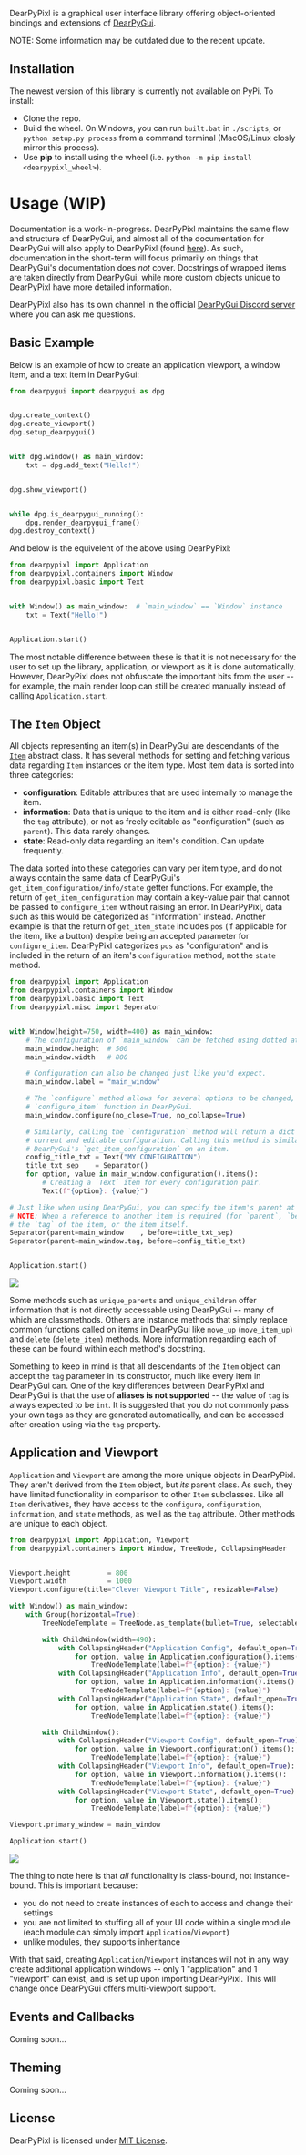 DearPyPixl is a graphical user interface library offering object-oriented bindings and extensions of [DearPyGui](https://github.com/hoffstadt/DearPyGui).

NOTE: Some information may be outdated due to the recent update.

## Installation
The newest version of this library is currently not available on PyPi. To install:
* Clone the repo.
* Build the wheel. On Windows, you can run `built.bat` in `./scripts`, or `python setup.py process` from a command terminal (MacOS/Linux closly mirror this process).
* Use **pip** to install using the wheel (i.e. `python -m pip install <dearpypixl_wheel>`).


# Usage (WIP)
Documentation is a work-in-progress. DearPyPixl maintains the same flow and structure of DearPyGui, and almost all of the documentation for DearPyGui will also apply to DearPyPixl (found [here](https://dearpygui.readthedocs.io/en/latest/index.html)). As such, documentation in the short-term will focus primarily on things that DearPyGui's documentation does *not* cover. Docstrings of wrapped items are taken directly from DearPyGui, while more custom objects unique to DearPyPixl have more detailed information.

DearPyPixl also has its own channel in the official [DearPyGui Discord server](https://discord.gg/tyE7Gu4) where you can ask me questions.


## Basic Example
Below is an example of how to create an application viewport, a window item, and a text item in DearPyGui:

```python
from dearpygui import dearpygui as dpg


dpg.create_context()
dpg.create_viewport()
dpg.setup_dearpygui()


with dpg.window() as main_window:
    txt = dpg.add_text("Hello!")


dpg.show_viewport()


while dpg.is_dearpygui_running():
    dpg.render_dearpygui_frame()
dpg.destroy_context()
```

And below is the equivelent of the above using DearPyPixl:

```python
from dearpypixl import Application
from dearpypixl.containers import Window
from dearpypixl.basic import Text


with Window() as main_window:  # `main_window` == `Window` instance
    txt = Text("Hello!")


Application.start()
```

The most notable difference between these is that it is not necessary for the user to set up the library, application, or viewport as it is done automatically. However, DearPyPixl does not obfuscate the important bits from the user -- for example, the main render loop can still be created manually instead of calling `Application.start`.


## The `Item` Object
All objects representing an item(s) in DearPyGui are descendants of the [`Item`](https://github.com/Atlamillias/dearpypixl/blob/384f064e1ce328e860717db85c2984325718d76d/dearpypixl/components/item.py#L175) abstract class. It has several methods for setting and fetching various data regarding `Item` instances or the item type. Most item data is sorted into three categories:

* **configuration**: Editable attributes that are used internally to manage the item.
* **information**: Data that is unique to the item and is either read-only (like the `tag` attribute), or not as freely editable as "configuration" (such as `parent`). This data rarely changes.
* **state**: Read-only data regarding an item's condition. Can update frequently.

The data sorted into these categories can vary per item type, and do not always contain the same data of DearPyGui's `get_item_configuration/info/state` getter functions. For example, the return of `get_item_configuration` may contain a key-value pair that cannot be passed to `configure_item` without raising an error. In DearPyPixl, data such as this would be categorized as "information" instead. Another example is that the return of `get_item_state` includes `pos` (if applicable for the item, like a button) despite being an accepted parameter for `configure_item`. DearPyPixl categorizes `pos` as "configuration" and is included in the return of an item's `configuration` method, not the `state` method.

```python
from dearpypixl import Application
from dearpypixl.containers import Window
from dearpypixl.basic import Text
from dearpypixl.misc import Seperator


with Window(height=750, width=400) as main_window:
    # The configuration of `main_window` can be fetched using dotted attribute access.
    main_window.height  # 500
    main_window.width   # 800

    # Configuration can also be changed just like you'd expect.
    main_window.label = "main_window"

    # The `configure` method allows for several options to be changed, similar to the
    # `configure_item` function in DearPyGui.
    main_window.configure(no_close=True, no_collapse=True)

    # Similarly, calling the `configuration` method will return a dict of the item's
    # current and editable configuration. Calling this method is similar to calling
    # DearPyGui's `get_item_configuration` on an item.
    config_title_txt = Text("MY CONFIGURATION")
    title_txt_sep    = Separator()
    for option, value in main_window.configuration().items():
        # Creating a `Text` item for every configuration pair.
        Text(f"{option}: {value}")

# Just like when using DearPyGui, you can specify the item's parent at creation.
# NOTE: When a reference to another item is required (for `parent`, `before`, etc) you can pass
# the `tag` of the item, or the item itself.
Separator(parent=main_window    , before=title_txt_sep)
Separator(parent=main_window.tag, before=config_title_txt)


Application.start()
```

<img src="https://github.com/Atlamillias/dearpypixl/blob/main/examples/images/config_ex1.png">


Some methods such as `unique_parents` and `unique_children` offer information that is not directly accessable using DearPyGui -- many of which are classmethods. Others are instance methods that simply replace common functions called on items in DearPyGui like `move_up` (`move_item_up`) and `delete` (`delete_item`) methods. More information regarding each of these can be found within each method's docstring.


Something to keep in mind is that all descendants of the `Item` object can accept the `tag` parameter in its constructor, much like every item in DearPyGui can. One of the key differences between DearPyPixl and DearPyGui is that the use of **aliases is not supported** -- the value of `tag` is always expected to be `int`. It is suggested that you do not commonly pass your own tags as they are generated automatically, and can be accessed after creation using via the `tag` property.


## Application and Viewport
`Application` and `Viewport` are among the more unique objects in DearPyPixl. They aren't derived from the `Item` object, but *its* parent class. As such, they have limited functionality in comparison to other `Item` subclasses. Like all `Item` derivatives, they have access to the `configure`, `configuration`, `information`, and `state` methods, as well as the `tag` attribute. Other methods are unique to each object.


```python
from dearpypixl import Application, Viewport
from dearpypixl.containers import Window, TreeNode, CollapsingHeader


Viewport.height         = 800
Viewport.width          = 1000
Viewport.configure(title="Clever Viewport Title", resizable=False)

with Window() as main_window:
    with Group(horizontal=True):
        TreeNodeTemplate = TreeNode.as_template(bullet=True, selectable=False)

        with ChildWindow(width=490):
            with CollapsingHeader("Application Config", default_open=True):
                for option, value in Application.configuration().items():
                    TreeNodeTemplate(label=f"{option}: {value}")
            with CollapsingHeader("Application Info", default_open=True):
                for option, value in Application.information().items():
                    TreeNodeTemplate(label=f"{option}: {value}")
            with CollapsingHeader("Application State", default_open=True):
                for option, value in Application.state().items():
                    TreeNodeTemplate(label=f"{option}: {value}")

        with ChildWindow():
            with CollapsingHeader("Viewport Config", default_open=True):
                for option, value in Viewport.configuration().items():
                    TreeNodeTemplate(label=f"{option}: {value}")
            with CollapsingHeader("Viewport Info", default_open=True):
                for option, value in Viewport.information().items():
                    TreeNodeTemplate(label=f"{option}: {value}")
            with CollapsingHeader("Viewport State", default_open=True):
                for option, value in Viewport.state().items():
                    TreeNodeTemplate(label=f"{option}: {value}")

Viewport.primary_window = main_window

Application.start()
```

<img src="https://github.com/Atlamillias/dearpypixl/blob/main/examples/images/app_vp_ex1.png">


The thing to note here is that *all* functionality is class-bound, not instance-bound. This is important because:
* you do not need to create instances of each to access and change their settings
* you are not limited to stuffing all of your UI code within a single module (each module can simply import `Application`/`Viewport`)
* unlike modules, they supports inheritance

With that said, creating `Application`/`Viewport` instances will not in any way create additional application windows -- only 1 "application" and 1 "viewport" can exist, and is set up upon importing DearPyPixl. This will change once DearPyGui offers multi-viewport support.


## Events and Callbacks
Coming soon...


## Theming
Coming soon...


## License
DearPyPixl is licensed under [MIT License](https://github.com/Atlamillias/DPG-Widgets/blob/main/LICENSE).

